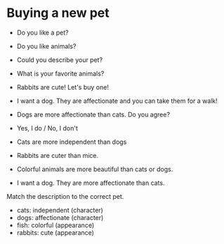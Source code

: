 # Buying a new pet

* Do you like a pet?
* Do you like animals?
* Could you describe your pet?
* What is your favorite animals?

* Rabbits are cute! Let's buy one!
* I want a dog. They are affectionate and you can take them for a walk!
* Dogs are more affectionate than cats. Do you agree?
* Yes, I do / No, I don't
* Cats are more independent than dogs
* Rabbits are cuter than mice.
* Colorful animals are more beautiful than cats or dogs.
* I want a dog. They are more affectionate than cats.

Match the description to the correct pet.
* cats: independent (character)
* dogs: affectionate (character)
* fish: colorful (appearance)
* rabbits: cute (appearance)
